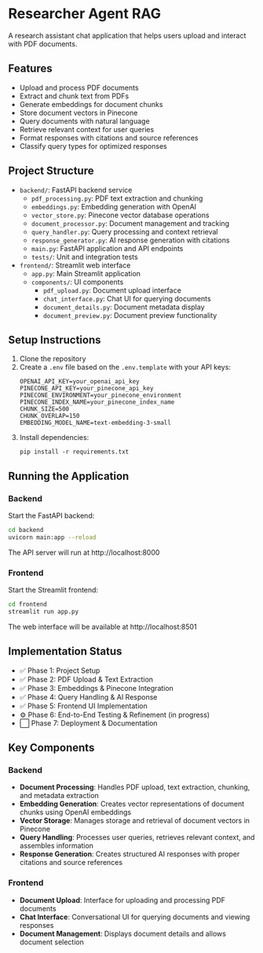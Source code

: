 # Researcher Agent RAG

A research assistant chat application that helps users upload and interact with PDF documents.

## Features

- Upload and process PDF documents
- Extract and chunk text from PDFs
- Generate embeddings for document chunks
- Store document vectors in Pinecone
- Query documents with natural language
- Retrieve relevant context for user queries
- Format responses with citations and source references
- Classify query types for optimized responses

## Project Structure

- `backend/`: FastAPI backend service
  - `pdf_processing.py`: PDF text extraction and chunking
  - `embeddings.py`: Embedding generation with OpenAI
  - `vector_store.py`: Pinecone vector database operations
  - `document_processor.py`: Document management and tracking
  - `query_handler.py`: Query processing and context retrieval
  - `response_generator.py`: AI response generation with citations
  - `main.py`: FastAPI application and API endpoints
  - `tests/`: Unit and integration tests
- `frontend/`: Streamlit web interface
  - `app.py`: Main Streamlit application
  - `components/`: UI components
    - `pdf_upload.py`: Document upload interface
    - `chat_interface.py`: Chat UI for querying documents
    - `document_details.py`: Document metadata display
    - `document_preview.py`: Document preview functionality

## Setup Instructions

1. Clone the repository
2. Create a `.env` file based on the `.env.template` with your API keys:
   ```
   OPENAI_API_KEY=your_openai_api_key
   PINECONE_API_KEY=your_pinecone_api_key
   PINECONE_ENVIRONMENT=your_pinecone_environment
   PINECONE_INDEX_NAME=your_pinecone_index_name
   CHUNK_SIZE=500
   CHUNK_OVERLAP=150
   EMBEDDING_MODEL_NAME=text-embedding-3-small
   ```
3. Install dependencies:
   ```
   pip install -r requirements.txt
   ```

## Running the Application

### Backend

Start the FastAPI backend:

```bash
cd backend
uvicorn main:app --reload
```

The API server will run at http://localhost:8000

### Frontend

Start the Streamlit frontend:

```bash
cd frontend
streamlit run app.py
```

The web interface will be available at http://localhost:8501

## Implementation Status

- ✅ Phase 1: Project Setup
- ✅ Phase 2: PDF Upload & Text Extraction
- ✅ Phase 3: Embeddings & Pinecone Integration
- ✅ Phase 4: Query Handling & AI Response
- ✅ Phase 5: Frontend UI Implementation
- ⚙️ Phase 6: End-to-End Testing & Refinement (in progress)
- ⬜ Phase 7: Deployment & Documentation

## Key Components

### Backend
- **Document Processing**: Handles PDF upload, text extraction, chunking, and metadata extraction
- **Embedding Generation**: Creates vector representations of document chunks using OpenAI embeddings
- **Vector Storage**: Manages storage and retrieval of document vectors in Pinecone
- **Query Handling**: Processes user queries, retrieves relevant context, and assembles information
- **Response Generation**: Creates structured AI responses with proper citations and source references

### Frontend
- **Document Upload**: Interface for uploading and processing PDF documents
- **Chat Interface**: Conversational UI for querying documents and viewing responses
- **Document Management**: Displays document details and allows document selection
